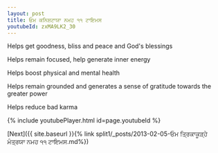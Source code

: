 ```yaml
---
layout: post
title: ਓਮ ਕਨਿਸ਼ਟਾਯਾ ਨਮਹ ੧੧ ਟਾਇਮਸ
youtubeId: zxMA9LK2_30
---
```

 
 
Helps get goodness, bliss and peace and God's blessings
 
Helps remain focused, help generate inner energy 
 
Helps boost physical and mental health 
 
Helps remain grounded and generates a sense of gratitude towards the greater power 
 
Helps reduce bad karma
 
 
 
 


{% include youtubePlayer.html id=page.youtubeId %}
 
[Next]({{ site.baseurl }}{% link  split1/_posts/2013-02-05-ਓਮ ਤ੍ਰਿਕਾਕੂੜ੍ਹੇ ਮੰਤ੍ਰਯਾ ਨਮਹ ੧੧ ਟਾਇਮਸ.md%})
 
